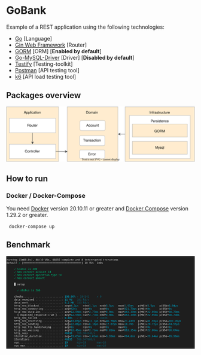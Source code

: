 # GoBank

Example of a REST application using the following technologies:

- [Go](https://go.dev/) [Language]
- [Gin Web Framework](https://github.com/gin-gonic/gin) [Router]
- [GORM](https://github.com/go-gorm/gorm) [ORM] [__Enabled by default__]
- [Go-MySQL-Driver](https://github.com/go-sql-driver/mysql) [Driver] [__Disabled by default__]
- [Testify](https://github.com/stretchr/testify) [Testing-toolkit]
- [Postman](https://www.postman.com/) [API testing tool]
- [k6](https://k6.io/) [API load testing tool]

## Packages overview
![](./documentation/images/packages.svg)

## How to run

### Docker / Docker-Compose
You need [Docker](https://docs.docker.com/engine/install/) version 20.10.11 or greater and [Docker Compose](https://docs.docker.com/compose/install/) version 1.29.2 or greater.

     docker-compose up

## Benchmark
![](./documentation/images/benchmark.png)